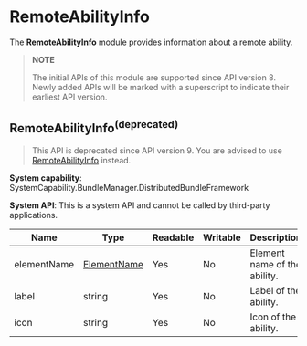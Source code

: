 # RemoteAbilityInfo

The **RemoteAbilityInfo** module provides information about a remote ability.

> **NOTE**
>
> The initial APIs of this module are supported since API version 8. Newly added APIs will be marked with a superscript to indicate their earliest API version.

## RemoteAbilityInfo<sup>(deprecated)<sup>

> This API is deprecated since API version 9. You are advised to use [RemoteAbilityInfo](js-apis-bundleManager-remoteAbilityInfo.md) instead.

**System capability**: SystemCapability.BundleManager.DistributedBundleFramework

**System API**: This is a system API and cannot be called by third-party applications.

| Name       | Type                                        | Readable| Writable| Description                   |
| ----------- | -------------------------------------------- | ---- | ---- | ----------------------- |
| elementName | [ElementName](js-apis-bundle-ElementName.md) | Yes  | No  | Element name of the ability.      |
| label       | string                                       | Yes  | No  | Label of the ability.  |
| icon        | string                                       | Yes  | No  | Icon of the ability.|
